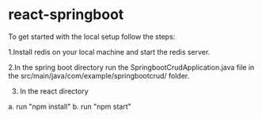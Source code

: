 # react-springboot
To get started with the local setup follow the steps:

1.Install redis on your local machine and start the redis server.

2.In the spring boot directory run the SpringbootCrudApplication.java file in the src/main/java/com/example/springbootcrud/ folder.

3. In the react directory 

a. run "npm install"
b. run "npm start"
